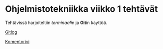 # Ohjelmistotekniikka viikko 1 tehtävät

Tehtävissä harjoiteltiin *terminaali*n ja **Git**in käyttöä.

[Gitlog](https://github.com/JoakimJoensuu/ot-harjoitustyo/blob/master/laskarit/viikko1/gitlog.txt)

[Komentorivi](https://github.com/JoakimJoensuu/ot-harjoitustyo/blob/master/laskarit/viikko1/komentorivi.txt)

